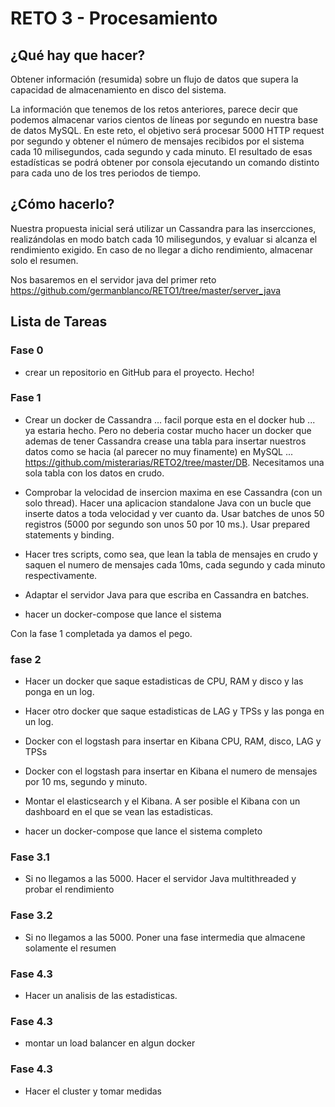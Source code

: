 # RETO 3 - Procesamiento

## ¿Qué hay que hacer?

Obtener información (resumida) sobre un flujo de datos que supera la capacidad de almacenamiento en disco del sistema.

La información que tenemos de los retos anteriores, parece decir que podemos almacenar varios cientos de líneas por segundo en nuestra base de datos MySQL. En este reto, el objetivo será procesar 5000 HTTP request por segundo y obtener el número de mensajes recibidos por el sistema cada 10 milisegundos, cada segundo y cada minuto. El resultado de esas estadísticas se podrá obtener por consola ejecutando un comando distinto para cada uno de los tres periodos de tiempo.

## ¿Cómo hacerlo?

Nuestra propuesta inicial será utilizar un Cassandra para las insercciones, realizándolas en modo batch cada 10 milisegundos, y evaluar si alcanza el rendimiento exigido. En caso de no llegar a dicho rendimiento, almacenar solo el resumen.

Nos basaremos en el servidor java del primer reto https://github.com/germanblanco/RETO1/tree/master/server_java

## Lista de Tareas

### Fase 0

- crear un repositorio en GitHub para el proyecto. Hecho!

### Fase 1

- Crear un docker de Cassandra ... facil porque esta en el docker hub ... ya estaria hecho. Pero no deberia costar mucho hacer un docker que ademas de tener Cassandra crease una tabla para insertar nuestros datos como se hacia (al parecer no muy finamente) en MySQL ... https://github.com/misterarias/RETO2/tree/master/DB. Necesitamos una sola tabla con los datos en crudo.

- Comprobar la velocidad de insercion maxima en ese Cassandra (con un solo thread). Hacer una aplicacion standalone Java con un bucle que inserte datos a toda velocidad y ver cuanto da. Usar batches de unos 50 registros (5000 por segundo son unos 50 por 10 ms.). Usar prepared statements y binding.

- Hacer tres scripts, como sea, que lean la tabla de mensajes en crudo y saquen el numero de mensajes cada 10ms, cada segundo y cada minuto respectivamente.

- Adaptar el servidor Java para que escriba en Cassandra en batches.

- hacer un docker-compose que lance el sistema

Con la fase 1 completada ya damos el pego. 

### fase 2

- Hacer un docker que saque estadisticas de CPU, RAM y disco y las ponga en un log.

- Hacer otro docker que saque estadisticas de LAG y TPSs y las ponga en un log.

- Docker con el logstash para insertar en Kibana CPU, RAM, disco, LAG y TPSs

- Docker con el logstash para insertar en Kibana el numero de mensajes por 10 ms, segundo y minuto.

- Montar el elasticsearch y el Kibana. A ser posible el Kibana con un dashboard en el que se vean las estadisticas.

- hacer un docker-compose que lance el sistema completo

### Fase 3.1

- Si no llegamos a las 5000. Hacer el servidor Java multithreaded y probar el rendimiento

### Fase 3.2

- Si no llegamos a las 5000. Poner una fase intermedia que almacene solamente el resumen

### Fase 4.3

- Hacer un analisis de las estadisticas.

### Fase 4.3

- montar un load balancer en algun docker

### Fase 4.3

- Hacer el cluster y tomar medidas
